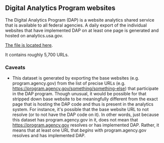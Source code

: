 
## Digital Analytics Program websites

The Digital Analytics Program (DAP) is a website analytics shared service that is available to all federal agencies. A daily export of the individual websites that have implemented DAP on at least one page is generated and hosted on analytics.usa.gov.  

[The file is located here](https://analytics.usa.gov/data/live/sites-extended.csv).   

It contains roughly 5,700 URLs.  

### Caveats 

* This dataset is generated by exporting the base websites (e.g. program.agency.gov) from the list of precise URLs (e.g. https://program.agency.gov/something/something-else) that participate in the DAP program.  Though unusual, it would be possible for that stripped down base website to be meaningfully different from the exact page that is hosting the DAP code and thus is present in the analytics system.  For instance, it's possible that the base website URL to not resolve (or to not have the DAP code on it).  In other words, just because this dataset has program.agency.gov in it, does not mean that https://program.agency.gov resolves or has implemented DAP.  Rather, it means that at least one URL that _begins_ with program.agency.gov resolves and has implemented DAP.  
